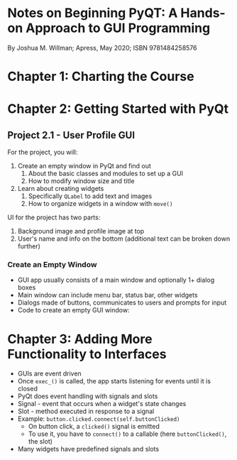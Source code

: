# Notes on Beginning PyQT: A Hands-on Approach to GUI Programming

By Joshua M. Willman; Apress, May 2020; ISBN 9781484258576

# Chapter 1: Charting the Course

# Chapter 2: Getting Started with PyQt

## Project 2.1 - User Profile GUI

For the project, you will:

1. Create an empty window in PyQt and find out
    1. About the basic classes and modules to set up a GUI
    1. How to modify window size and title
1. Learn about creating widgets
    1. Specifically `QLabel` to add text and images
    1. How to organize widgets in a window with `move()`

UI for the project has two parts:

1. Background image and profile image at top
1. User's name and info on the bottom (additional text can be broken down further)

### Create an Empty Window

* GUI app usually consists of a main window and optionally 1+ dialog boxes
* Main window can include menu bar, status bar, other widgets
* Dialogs made of buttons, communicates to users and prompts for input
* Code to create an empty GUI window:

# Chapter 3: Adding More Functionality to Interfaces

* GUIs are event driven
* Once `exec_()` is called, the app starts listening for events until it is closed
* PyQt does event handling with signals and slots
* Signal - event that occurs when a widget's state changes
* Slot - method executed in response to a signal
* Example: `button.clicked.connect(self.buttonClicked)` 
    * On button click, a `clicked()` signal is emitted
    * To use it, you have to `connect()` to a callable (here `buttonClicked()`, the slot)
* Many widgets have predefined signals and slots
